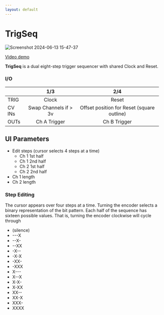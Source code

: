 ```yaml
---
layout: default
---
```

# TrigSeq

![Screenshot 2024-06-13 15-47-37](https://github.com/djphazer/O_C-Phazerville/assets/109086194/86711d36-e192-477e-9283-fd19ee236271)

[Video demo](https://youtu.be/qPRspJApd1Y)

**TrigSeq** is a dual eight-step trigger sequencer with shared Clock and Reset.

### I/O

|        | 1/3 | 2/4 |
| ------ | :-: | :-: |
| TRIG   | Clock    | Reset    |
| CV INs | Swap Channels if > 3v | Offset position for Reset (square outline)   |
| OUTs   | Ch A Trigger    | Ch B Trigger    |


## UI Parameters
* Edit steps (cursor selects 4 steps at a time)
  - Ch 1 1st half
  - Ch 1 2nd half
  - Ch 2 1st half
  - Ch 2 2nd half
* Ch 1 length
* Ch 2 length

### Step Editing

The cursor appears over four steps at a time. Turning the encoder selects a binary representation of the bit pattern. Each half of the sequence has sixteen possible values. That is, turning the encoder clockwise will cycle through

* (silence)
* ---X
* --X-
* --XX
* -X--
* -X-X
* -XX-
* -XXX
* X---
* X--X
* X-X-
* X-XX
* XX--
* XX-X
* XXX-
* XXXX
